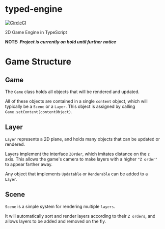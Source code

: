 # typed-engine

[![CircleCI](https://circleci.com/gh/avahe-kellenberger/typed-engine.svg?style=svg)](https://circleci.com/gh/avahe-kellenberger/typed-engine)

2D Game Engine in TypeScript

**NOTE:** **_Project is currently on hold until further notice_**

# Game Structure

## Game
The `Game` class holds all objects that will be rendered and updated.

All of these objects are contained in a single `content` object, which will typically be a `Scene` or a `Layer`.
This object is assigned by calling `Game.setContent(contentObject)`.

## Layer
`Layer` represents a 2D plane, and holds many objects that can be updated or rendered.

Layers implement the interface `ZOrder`, which imitates distance on the `z` axis. This allows the game's camera to make layers with a higher `"Z order"` to appear farther away.

Any object that implements `Updatable` or `Renderable` can be added to a `Layer`.

## Scene
`Scene` is a simple system for rendering multiple `layers`.

It will automatically sort and render layers according to their `Z orders`, and allows layers to be added and removed on the fly.
